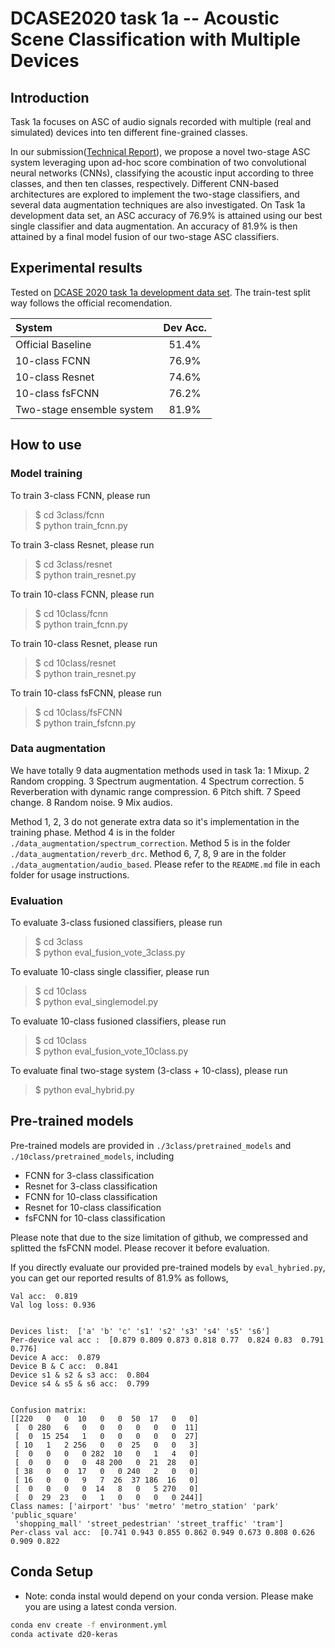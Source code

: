 # DCASE2020 task 1a -- Acoustic Scene Classification with Multiple Devices

## Introduction

Task 1a focuses on ASC of audio signals recorded with multiple (real and simulated) devices into ten different fine-grained classes.   
 
In our submission([Technical Report](https://arxiv.org/abs/2007.08389)), we propose a novel two-stage ASC system leveraging upon ad-hoc score combination of two convolutional neural networks (CNNs), classifying the acoustic input according to three classes, and then ten classes, respectively. Different CNN-based architectures are explored to implement the two-stage classifiers, and several data augmentation techniques are also investigated. On Task 1a development data set, an ASC accuracy of 76.9\% is attained using our best single classifier and data augmentation. An accuracy of 81.9\% is then attained by a final model fusion of our two-stage ASC classifiers.

## Experimental results 
Tested on [DCASE 2020 task 1a development data set](http://dcase.community/challenge2020/task-acoustic-scene-classification#subtask-a). The train-test split way follows the official recomendation.  

| System       |   Dev Acc. | 
| :---         |      :----:   | 
| Official Baseline     | 51.4%  | 
|  10-class FCNN  | 76.9%    | 
|  10-class Resnet  | 74.6%    | 
|  10-class fsFCNN  | 76.2%    | 
|  Two-stage ensemble system  |  81.9%   | 


## How to use

### Model training
To train 3-class FCNN, please run
> \$ cd 3class/fcnn    
> \$ python train_fcnn.py    

To train 3-class Resnet, please run
> \$ cd 3class/resnet  
> \$ python train_resnet.py  

To train 10-class FCNN, please run
> \$ cd 10class/fcnn   
> \$ python train_fcnn.py  

To train 10-class Resnet, please run
> \$ cd 10class/resnet   
> \$ python train_resnet.py  

To train 10-class fsFCNN, please run
> \$ cd 10class/fsFCNN  
> \$ python train_fsfcnn.py  

### Data augmentation 
We have totally 9 data augmentation methods used in task 1a:
1 Mixup.
2 Random cropping.
3 Spectrum augmentation.
4 Spectrum correction.
5 Reverberation with dynamic range compression.
6 Pitch shift. 
7 Speed change.
8 Random noise.
9 Mix audios.

Method 1, 2, 3 do not generate extra data so it's implementation in the training phase. Method 4 is in the folder `./data_augmentation/spectrum_correction`. Method 5 is in the folder `./data_augmentation/reverb_drc`. Method 6, 7, 8, 9 are in the folder `./data_augmentation/audio_based`. Please refer to the `README.md` file in each folder for usage instructions.


### Evaluation
To evaluate 3-class fusioned classifiers, please run
> \$ cd 3class  
> \$ python eval_fusion_vote_3class.py  

To evaluate 10-class single classifier, please run
> \$ cd 10class  
> \$ python eval_singlemodel.py  

To evaluate 10-class fusioned classifiers, please run
> \$ cd 10class  
> \$ python eval_fusion_vote_10class.py  


To evaluate final two-stage system (3-class + 10-class), please run 
> \$ python eval_hybrid.py

 

## Pre-trained models
Pre-trained models are provided in `./3class/pretrained_models` and `./10class/pretrained_models`, including
* FCNN for 3-class classification
* Resnet for 3-class classification
* FCNN for 10-class classification
* Resnet for 10-class classification
* fsFCNN for 10-class classification

Please note that due to the size limitation of github, we compressed and splitted the fsFCNN model. Please recover it before evaluation.

If you directly evaluate our provided pre-trained models by `eval_hybried.py`, you can get our reported results of 81.9% as follows, 

```shell
Val acc:  0.819
Val log loss: 0.936


Devices list:  ['a' 'b' 'c' 's1' 's2' 's3' 's4' 's5' 's6']
Per-device val acc :  [0.879 0.809 0.873 0.818 0.77  0.824 0.83  0.791 0.776]  
Device A acc:  0.879  
Device B & C acc:  0.841  
Device s1 & s2 & s3 acc:  0.804  
Device s4 & s5 & s6 acc:  0.799  
  
  
Confusion matrix:  
[[220   0   0  10   0   0  50  17   0   0]  
 [  0 280   6   0   0   0   0   0   0  11]    
 [  0  15 254   1   0   0   0   0   0  27]  
 [ 10   1   2 256   0   0  25   0   0   3]  
 [  0   0   0   0 282  10   0   1   4   0]  
 [  0   0   0   0  48 200   0  21  28   0]  
 [ 38   0   0  17   0   0 240   2   0   0]  
 [ 16   0   0   9   7  26  37 186  16   0]  
 [  0   0   0   0  14   8   0   5 270   0]  
 [  0  29  23   0   1   0   0   0   0 244]]  
Class names: ['airport' 'bus' 'metro' 'metro_station' 'park' 'public_square'
 'shopping_mall' 'street_pedestrian' 'street_traffic' 'tram']  
Per-class val acc:  [0.741 0.943 0.855 0.862 0.949 0.673 0.808 0.626 0.909 0.822  
```

## Conda Setup 

- Note: conda instal would depend on your conda version. Please make you are using a latest conda version.

```bash
conda env create -f environment.yml
conda activate d20-keras
```
